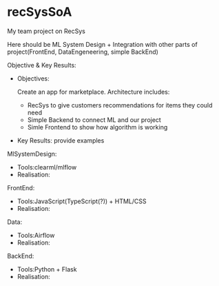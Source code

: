 # recSysSoA
My team project on RecSys 

Here should be ML System Design + Integration with other parts of project(FrontEnd, DataEngeneering, simple BackEnd) 

Objective & Key Results:
* Objectives:

  Create an app for marketplace. Architecture includes:
    - RecSys to give customers recommendations for items they could need
    - Simple Backend to connect ML and our project
    - Simle Frontend to show how algorithm is working
  
* Key Results:
provide examples

MlSystemDesign:
* Tools:clearml/mlflow
* Realisation:

FrontEnd:
* Tools:JavaScript(TypeScript(?)) + HTML/CSS
* Realisation:
  
Data:
* Tools:Airflow
* Realisation:

BackEnd:
* Tools:Python + Flask
* Realisation:
